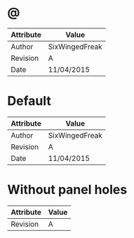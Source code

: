 # @
| Attribute | Value |
| ---  | ---     |
| Author | SixWingedFreak |
| Revision | A |
| Date | 11/04/2015 |
# Default
| Attribute | Value |
| ---  | ---     |
| Author | SixWingedFreak |
| Revision | A |
| Date | 11/04/2015 |
# Without panel holes
| Attribute | Value |
| ---  | ---     |
| Revision | A |
